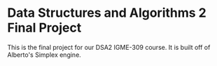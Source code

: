 # Data Structures and Algorithms 2 Final Project
This is the final project for our DSA2 IGME-309 course.  It is built off of
Alberto's Simplex engine.
